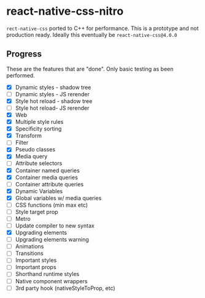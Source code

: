 # react-native-css-nitro

`rect-native-css` ported to C++ for performance. This is a prototype and not production ready. Ideally this eventually be `react-native-css@4.0.0`

## Progress

These are the features that are "done". Only basic testing as been performed.

- [x] Dynamic styles - shadow tree
- [ ] Dynamic styles - JS rerender
- [x] Style hot reload - shadow tree
- [ ] Style hot reload- JS rerender
- [x] Web
- [x] Multiple style rules
- [x] Specificity sorting
- [x] Transform
- [ ] Filter
- [x] Pseudo classes
- [x] Media query
- [ ] Attribute selectors
- [x] Container named queries
- [x] Container media queries
- [ ] Container attribute queries
- [x] Dynamic Variables
- [x] Global variables w/ media queries
- [ ] CSS functions (min max etc)
- [ ] Style target prop
- [ ] Metro
- [ ] Update compiler to new syntax
- [x] Upgrading elements
- [ ] Upgrading elements warning
- [ ] Animations
- [ ] Transitions
- [ ] Important styles
- [ ] Important props
- [ ] Shorthand runtime styles
- [ ] Native component wrappers
- [ ] 3rd party hook (nativeStyleToProp, etc)
